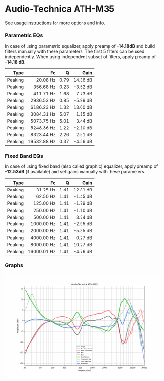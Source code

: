 # Audio-Technica ATH-M35
See [usage instructions](https://github.com/jaakkopasanen/AutoEq#usage) for more options and info.

### Parametric EQs
In case of using parametric equalizer, apply preamp of **-14.18dB** and build filters manually
with these parameters. The first 5 filters can be used independently.
When using independent subset of filters, apply preamp of **-14.18 dB**.

| Type    | Fc          |    Q | Gain     |
|--------:|------------:|-----:|---------:|
| Peaking | 20.08 Hz    | 0.79 | 14.36 dB |
| Peaking | 356.68 Hz   | 0.23 | -3.52 dB |
| Peaking | 411.71 Hz   | 1.68 | 7.73 dB  |
| Peaking | 2936.53 Hz  | 0.85 | -5.99 dB |
| Peaking | 6186.23 Hz  | 1.32 | 13.00 dB |
| Peaking | 3084.31 Hz  | 5.07 | 1.15 dB  |
| Peaking | 5073.75 Hz  | 5.01 | 3.44 dB  |
| Peaking | 5248.36 Hz  | 1.22 | -2.10 dB |
| Peaking | 8323.44 Hz  | 2.26 | 2.51 dB  |
| Peaking | 19532.88 Hz | 0.37 | -4.56 dB |

### Fixed Band EQs
In case of using fixed band (also called graphic) equalizer, apply preamp of **-12.53dB**
(if available) and set gains manually with these parameters.

| Type    | Fc          |    Q | Gain     |
|--------:|------------:|-----:|---------:|
| Peaking | 31.25 Hz    | 1.41 | 12.81 dB |
| Peaking | 62.50 Hz    | 1.41 | -1.45 dB |
| Peaking | 125.00 Hz   | 1.41 | -1.79 dB |
| Peaking | 250.00 Hz   | 1.41 | -1.10 dB |
| Peaking | 500.00 Hz   | 1.41 | 3.24 dB  |
| Peaking | 1000.00 Hz  | 1.41 | -2.95 dB |
| Peaking | 2000.00 Hz  | 1.41 | -5.35 dB |
| Peaking | 4000.00 Hz  | 1.41 | 0.27 dB  |
| Peaking | 8000.00 Hz  | 1.41 | 10.27 dB |
| Peaking | 16000.01 Hz | 1.41 | -4.76 dB |

### Graphs
![](./Audio-Technica%20ATH-M35.png)